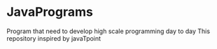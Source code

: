 # JavaPrograms
Program that need to develop high scale programming day to day 
This repository inspired by javaTpoint 

